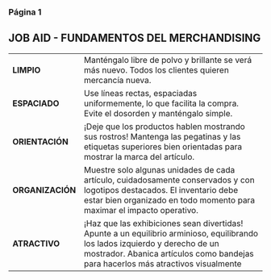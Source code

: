 ### Página 1
## JOB AID - FUNDAMENTOS DEL MERCHANDISING

|   |   |
| - | - |
| **LIMPIO** | Manténgalo libre de polvo y brillante se verá más nuevo. Todos los clientes quieren mercancía nueva. |
| **ESPACIADO** | Use líneas rectas, espaciadas uniformemente, lo que facilita la compra. Evite el dosorden y manténgalo simple. |
| **ORIENTACIÓN** | ¡Deje que los productos hablen mostrando sus rostros! Mantenga las pegatinas y las etiquetas superiores bien orientadas para mostrar la marca del artículo. |
| **ORGANIZACIÓN** | Muestre solo algunas unidades de cada artículo, cuidadosamente conservados y con logotipos destacados. El inventario debe estar bien organizado en todo momento para maximar el impacto operativo. |
| **ATRACTIVO** | ¡Haz que las exhibiciones sean divertidas! Apunte a un equilibrio arminioso, equilibrando los lados izquierdo y derecho de un mostrador. Abanica artículos como bandejas para hacerlos más atractivos visualmente